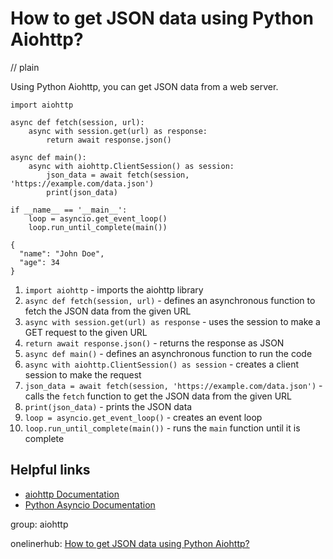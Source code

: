 # How to get JSON data using Python Aiohttp?
// plain

Using Python Aiohttp, you can get JSON data from a web server.

```
import aiohttp

async def fetch(session, url):
    async with session.get(url) as response:
        return await response.json()

async def main():
    async with aiohttp.ClientSession() as session:
        json_data = await fetch(session, 'https://example.com/data.json')
        print(json_data)

if __name__ == '__main__':
    loop = asyncio.get_event_loop()
    loop.run_until_complete(main())
```

```
{
  "name": "John Doe",
  "age": 34
}
```

1. `import aiohttp` - imports the aiohttp library
2. `async def fetch(session, url)` - defines an asynchronous function to fetch the JSON data from the given URL
3. `async with session.get(url) as response` - uses the session to make a GET request to the given URL
4. `return await response.json()` - returns the response as JSON
5. `async def main()` - defines an asynchronous function to run the code
6. `async with aiohttp.ClientSession() as session` - creates a client session to make the request
7. `json_data = await fetch(session, 'https://example.com/data.json')` - calls the `fetch` function to get the JSON data from the given URL
8. `print(json_data)` - prints the JSON data
9. `loop = asyncio.get_event_loop()` - creates an event loop
10. `loop.run_until_complete(main())` - runs the `main` function until it is complete

## Helpful links

- [aiohttp Documentation](https://docs.aiohttp.org/en/stable/)
- [Python Asyncio Documentation](https://docs.python.org/3/library/asyncio.html)

group: aiohttp

onelinerhub: [How to get JSON data using Python Aiohttp?](https://onelinerhub.com/python-aiohttp/how-to-get-json-data-using-python-aiohttp)